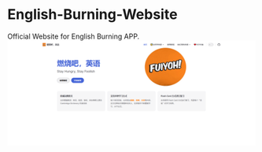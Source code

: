 # English-Burning-Website

Official Website for English Burning APP.
![alt text](./docs/src/public/screen-shot.png)

